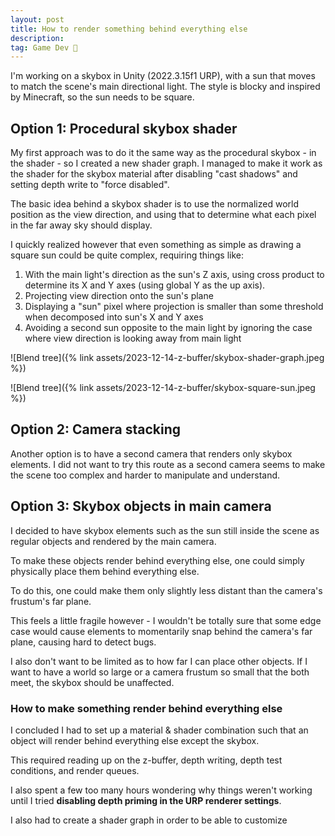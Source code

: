```yaml
---
layout: post
title: How to render something behind everything else
description:
tag: Game Dev 👾
---
```


I'm working on a skybox in Unity (2022.3.15f1 URP), with a sun that moves to match the scene's main directional light. The style is blocky and inspired by Minecraft, so the sun needs to be square.

## Option 1: Procedural skybox shader

My first approach was to do it the same way as the procedural skybox - in the shader - so I created a new shader graph. I managed to make it work as the shader for the skybox material after disabling "cast shadows" and setting depth write to "force disabled".

The basic idea behind a skybox shader is to use the normalized world position as the view direction, and using that to determine what each pixel in the far away sky should display.

I quickly realized however that even something as simple as drawing a square sun could be quite complex, requiring things like:

1. With the main light's direction as the sun's Z axis, using cross product to determine its X and Y axes (using global Y as the up axis).
1. Projecting view direction onto the sun's plane
1. Displaying a "sun" pixel where projection is smaller than some threshold when decomposed into sun's X and Y axes
1. Avoiding a second sun opposite to the main light by ignoring the case where view direction is looking away from main light

![Blend tree]({% link assets/2023-12-14-z-buffer/skybox-shader-graph.jpeg %})

![Blend tree]({% link assets/2023-12-14-z-buffer/skybox-square-sun.jpeg %})

## Option 2: Camera stacking

Another option is to have a second camera that renders only skybox elements. I did not want to try this route as a second camera seems to make the scene too complex and harder to manipulate and understand.

## Option 3: Skybox objects in main camera

I decided to have skybox elements such as the sun still inside the scene as regular objects and rendered by the main camera.

To make these objects render behind everything else, one could simply physically place them behind everything else.

To do this, one could make them only slightly less distant than the camera's frustum's far plane.

This feels a little fragile however - I wouldn't be totally sure that some edge case would cause elements to momentarily snap behind the camera's far plane, causing hard to detect bugs.

I also don't want to be limited as to how far I can place other objects. If I want to have a world so large or a camera frustum so small that the both meet, the skybox should be unaffected.

### How to make something render behind everything else

I concluded I had to set up a material & shader combination such that an object will render behind everything else except the skybox.

This required reading up on the z-buffer, depth writing, depth test conditions, and render queues.

I also spent a few too many hours wondering why things weren't working until I tried **disabling depth priming in the URP renderer settings**.

I also had to create a shader graph in order to be able to customize
